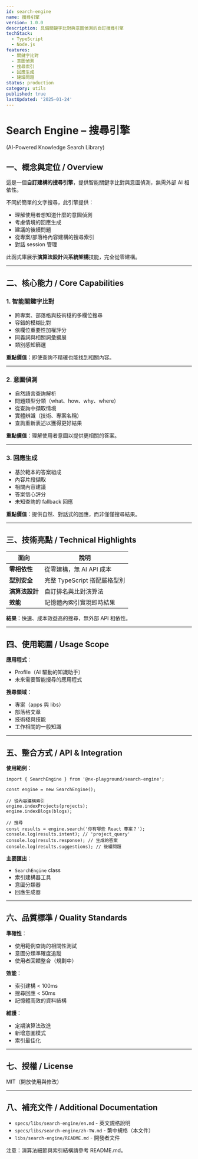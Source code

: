 ```yaml
---
id: search-engine
name: 搜尋引擎
version: 1.0.0
description: 具備關鍵字比對與意圖偵測的自訂搜尋引擎
techStack:
  - TypeScript
  - Node.js
features:
  - 關鍵字比對
  - 意圖偵測
  - 搜尋索引
  - 回應生成
  - 建議問題
status: production
category: utils
published: true
lastUpdated: '2025-01-24'
---
```


# Search Engine – 搜尋引擎

(AI-Powered Knowledge Search Library)

## 一、概念與定位 / Overview

這是一個**自訂建構的搜尋引擎**，提供智能關鍵字比對與意圖偵測，無需外部 AI 相依性。

不同於簡單的文字搜尋，此引擎提供：

- 理解使用者想知道什麼的意圖偵測
- 考慮情境的回應生成
- 建議的後續問題
- 從專案/部落格內容建構的搜尋索引
- 對話 session 管理

此函式庫展示**演算法設計**與**系統架構**技能，完全從零建構。

---

## 二、核心能力 / Core Capabilities

### 1. 智能關鍵字比對

- 跨專案、部落格與技術棧的多欄位搜尋
- 容錯的模糊比對
- 依欄位重要性加權評分
- 同義詞與相關詞彙擴展
- 類別感知篩選

**重點價值**：即使查詢不精確也能找到相關內容。

---

### 2. 意圖偵測

- 自然語言查詢解析
- 問題類型分類（what、how、why、where）
- 從查詢中擷取情境
- 實體辨識（技術、專案名稱）
- 查詢重新表述以獲得更好結果

**重點價值**：理解使用者意圖以提供更相關的答案。

---

### 3. 回應生成

- 基於範本的答案組成
- 內容片段擷取
- 相關內容建議
- 答案信心評分
- 未知查詢的 fallback 回應

**重點價值**：提供自然、對話式的回應，而非僅僅搜尋結果。

---

## 三、技術亮點 / Technical Highlights

| 面向           | 說明                         |
| -------------- | ---------------------------- |
| **零相依性**   | 從零建構，無 AI API 成本     |
| **型別安全**   | 完整 TypeScript 搭配嚴格型別 |
| **演算法設計** | 自訂排名與比對演算法         |
| **效能**       | 記憶體內索引實現即時結果     |

**結果**：快速、成本效益高的搜尋，無外部 API 相依性。

---

## 四、使用範圍 / Usage Scope

**應用程式**：

- Profile（AI 驅動的知識助手）
- 未來需要智能搜尋的應用程式

**搜尋領域**：

- 專案（apps 與 libs）
- 部落格文章
- 技術棧與技能
- 工作相關的一般知識

---

## 五、整合方式 / API & Integration

**使用範例**：

```tsx
import { SearchEngine } from '@nx-playground/search-engine';

const engine = new SearchEngine();

// 從內容建構索引
engine.indexProjects(projects);
engine.indexBlogs(blogs);

// 搜尋
const results = engine.search('你有哪些 React 專案？');
console.log(results.intent); // 'project_query'
console.log(results.response); // 生成的答案
console.log(results.suggestions); // 後續問題
```

**主要匯出**：

- `SearchEngine` class
- 索引建構器工具
- 意圖分類器
- 回應生成器

---

## 六、品質標準 / Quality Standards

**準確性**：

- 使用範例查詢的相關性測試
- 意圖分類準確度追蹤
- 使用者回饋整合（規劃中）

**效能**：

- 索引建構 < 100ms
- 搜尋回應 < 50ms
- 記憶體高效的資料結構

**維護**：

- 定期演算法改進
- 新增意圖模式
- 索引最佳化

---

## 七、授權 / License

MIT（開放使用與修改）

---

## 八、補充文件 / Additional Documentation

- `specs/libs/search-engine/en.md` - 英文規格說明
- `specs/libs/search-engine/zh-TW.md` - 繁中規格（本文件）
- `libs/search-engine/README.md` - 開發者文件

注意：演算法細節與索引結構請參考 README.md。
